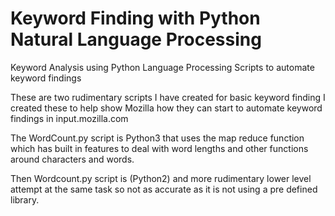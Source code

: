 
Keyword Finding with Python Natural Language Processing
===

Keyword Analysis using Python Language Processing Scripts to automate keyword findings

These are two rudimentary scripts I have created for basic keyword finding
I created these to help show Mozilla how they can start to automate keyword findings in input.mozilla.com

The WordCount.py script is Python3 that uses the map reduce function which has built in features
to deal with word lengths and other functions around characters and words. 

Then Wordcount.py script is (Python2) and more rudimentary lower level attempt at the same task so not as accurate as it is not using a pre
defined library.
